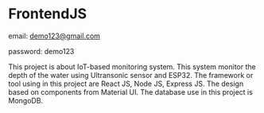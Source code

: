 # FrontendJS

email: demo123@gmail.com

password: demo123

This project is about IoT-based monitoring system. This system monitor the depth of the water using Ultransonic sensor and ESP32.
The framework or tool using in this project are React JS, Node JS, Express JS.
The design based on components from Material UI.
The database use in this project is MongoDB.

 
